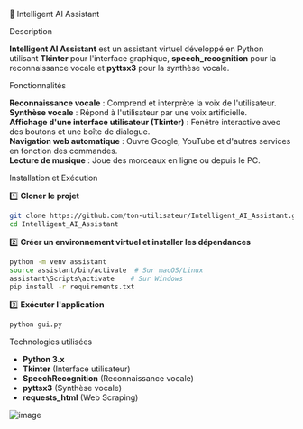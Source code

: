 🤖 Intelligent AI Assistant

Description

**Intelligent AI Assistant** est un assistant virtuel développé en Python utilisant **Tkinter** pour l'interface graphique, **speech_recognition** pour la reconnaissance vocale et **pyttsx3** pour la synthèse vocale.

Fonctionnalités

**Reconnaissance vocale** : Comprend et interprète la voix de l'utilisateur.  
**Synthèse vocale** : Répond à l'utilisateur par une voix artificielle.  
**Affichage d'une interface utilisateur (Tkinter)** : Fenêtre interactive avec des boutons et une boîte de dialogue.  
**Navigation web automatique** : Ouvre Google, YouTube et d'autres services en fonction des commandes.  
**Lecture de musique** : Joue des morceaux en ligne ou depuis le PC.



Installation et Exécution

 1️⃣ **Cloner le projet**
```bash
git clone https://github.com/ton-utilisateur/Intelligent_AI_Assistant.git
cd Intelligent_AI_Assistant
```

2️⃣ **Créer un environnement virtuel et installer les dépendances**
```bash
python -m venv assistant
source assistant/bin/activate  # Sur macOS/Linux
assistant\Scripts\activate    # Sur Windows
pip install -r requirements.txt
```

3️⃣ **Exécuter l'application**
```bash
python gui.py
```

Technologies utilisées

- **Python 3.x**
- **Tkinter** (Interface utilisateur)
- **SpeechRecognition** (Reconnaissance vocale)
- **pyttsx3** (Synthèse vocale)
- **requests_html** (Web Scraping)


![image](https://github.com/user-attachments/assets/cf393d32-5535-46ea-9508-f96fa9e4aa83)

